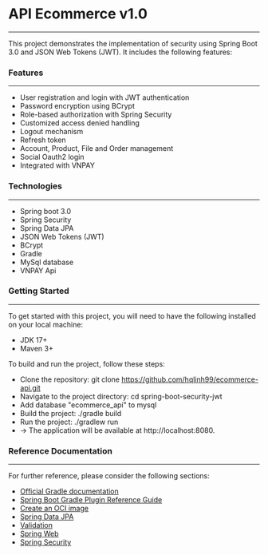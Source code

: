 # API Ecommerce  v1.0
<hr>
This project demonstrates the implementation of security using Spring Boot 3.0 and JSON Web Tokens (JWT). It includes the following features:


### Features
<hr>

* User registration and login with JWT authentication
* Password encryption using BCrypt
* Role-based authorization with Spring Security
* Customized access denied handling
* Logout mechanism
* Refresh token
* Account, Product, File and Order management
* Social Oauth2 login
* Integrated with VNPAY

### Technologies
<hr>

* Spring boot 3.0 
* Spring Security
* Spring Data JPA
* JSON Web Tokens (JWT)
* BCrypt 
* Gradle
* MySql database
* VNPAY Api

### Getting Started
<hr>
To get started with this project, you will need to have the following installed on your local machine:

* JDK 17+
* Maven 3+ 

To build and run the project, follow these steps:

* Clone the repository: git clone https://github.com/hqlinh99/ecommerce-api.git
* Navigate to the project directory: cd spring-boot-security-jwt
* Add database "ecommerce_api" to mysql
* Build the project: ./gradle build
* Run the project: ./gradlew run
* -> The application will be available at http://localhost:8080.

### Reference Documentation
<hr>
For further reference, please consider the following sections:

* [Official Gradle documentation](https://docs.gradle.org)
* [Spring Boot Gradle Plugin Reference Guide](https://docs.spring.io/spring-boot/docs/3.2.2/gradle-plugin/reference/html/)
* [Create an OCI image](https://docs.spring.io/spring-boot/docs/3.2.2/gradle-plugin/reference/html/#build-image)
* [Spring Data JPA](https://docs.spring.io/spring-boot/docs/3.2.2/reference/htmlsingle/index.html#data.sql.jpa-and-spring-data)
* [Validation](https://docs.spring.io/spring-boot/docs/3.2.2/reference/htmlsingle/index.html#io.validation)
* [Spring Web](https://docs.spring.io/spring-boot/docs/3.2.2/reference/htmlsingle/index.html#web)
* [Spring Security](https://docs.spring.io/spring-boot/docs/3.2.2/reference/htmlsingle/index.html#web.security)